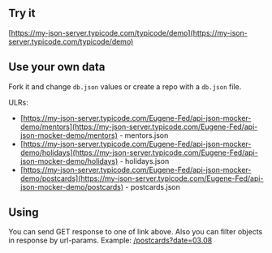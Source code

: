 ## Try it

[https://my-json-server.typicode.com/typicode/demo](https://my-json-server.typicode.com/typicode/demo)

## Use your own data

Fork it and change `db.json` values or create a repo with a `db.json` file.

ULRs:
- [https://my-json-server.typicode.com/Eugene-Fed/api-json-mocker-demo/mentors](https://my-json-server.typicode.com/Eugene-Fed/api-json-mocker-demo/mentors) - mentors.json
- [https://my-json-server.typicode.com/Eugene-Fed/api-json-mocker-demo/holidays](https://my-json-server.typicode.com/Eugene-Fed/api-json-mocker-demo/holidays) - holidays.json
- [https://my-json-server.typicode.com/Eugene-Fed/api-json-mocker-demo/postcards](https://my-json-server.typicode.com/Eugene-Fed/api-json-mocker-demo/postcards) - postcards.json

## Using
You can send GET response to one of link above. Also you can filter objects in response by url-params.
Example: [/postcards?date=03.08](https://my-json-server.typicode.com/Eugene-Fed/api-json-mocker-demo/postcards?date=03.08)
